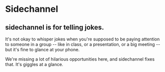 # Sidechannel
## sidechannel is for telling jokes.

It's not okay to whisper jokes when you're supposed to be paying attention to someone in a group -- like in class, or a presentation, or a big meeting -- but it's fine to glance at your phone.

We're missing a lot of hilarious opportunities here, and sidechannel fixes that. It's giggles at a glance.

